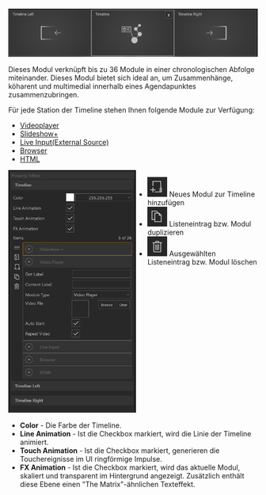 ![TimelineModul](img/Manager/Module/Timeline_Module.png)

Dieses Modul verknüpft bis zu 36 Module in einer chronologischen Abfolge miteinander.
Dieses Modul bietet sich ideal an, um Zusammenhänge, köharent und multimedial innerhalb eines Agendapunktes zusammenzubringen.

Für jede Station der Timeline stehen Ihnen folgende Module zur Verfügung:

- [Videoplayer](017_videoplayer.md)
- [Slideshow+](019_slideshowplus.md)
- [Live Input(External Source)](021_externalsource.md)
- [Browser](014_browser.md)
- [HTML](015_html.md)

<div style="display: flex; justify-content: space-between;">

<div>
        <img src="img/Manager/Module/Timeline_PropertyEditor.PNG" />
</div>

<ul>
    <!---<li><div><img src="img/Manager/Module/Storyboardplus_Icon_Folder.PNG" /> Asset Browser öffnen um mehrere Bild- oder Videodateien als neue Liste zu erstellen</div> </li>--->
    <li><div>
        <img src="img/Manager/Module/Storyboardplus_Icon_New.PNG"/> Neues Modul zur Timeline hinzufügen
    </div></li>
    <li><div><img src="img/Manager/Module/Storyboardplus_Icon_Duplicate.PNG"/> Listeneintrag bzw. Modul duplizieren</div></li>
    <li><div><img src="img/Manager/Module/Storyboardplus_Icon_Delete.PNG"/> Ausgewählten Listeneintrag bzw. Modul löschen</div></li>
</ul>


</div>

- **Color** - Die Farbe der Timeline.
- **Line Animation** - Ist die Checkbox markiert, wird die Linie der Timeline animiert.
- **Touch Animation** - Ist die Checkbox markiert, generieren die Touchereignisse im UI ringförmige Impulse. 
- **FX Animation** - Ist die Checkbox markiert, wird das aktuelle Modul, skaliert und transparent im Hintergrund angezeigt. Zusätzlich enthält diese Ebene einen "The Matrix"-ähnlichen Texteffekt. 
